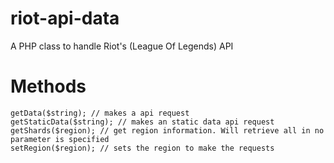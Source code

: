 # riot-api-data
A PHP class to handle Riot's (League Of Legends) API

# Methods
	getData($string); // makes a api request
	getStaticData($string); // makes an static data api request
	getShards($region); // get region information. Will retrieve all in no parameter is specified
	setRegion($region); // sets the region to make the requests
